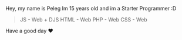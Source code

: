 Hey, my name is Peleg
Im 15 years old and im a Starter Programmer :D

> JS - Web + DJS
> HTML - Web
> PHP - Web
> CSS - Web

Have a good day ❤️
